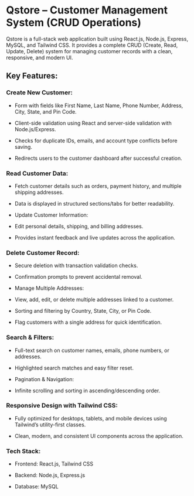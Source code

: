 # Qstore – Customer Management System (CRUD Operations)

Qstore is a full-stack web application built using React.js, Node.js, Express, MySQL, and Tailwind CSS. It provides a complete CRUD (Create, Read, Update, Delete) system for managing customer records with a clean, responsive, and modern UI.

## Key Features:

### Create New Customer:

- Form with fields like First Name, Last Name, Phone Number, Address, City, State, and Pin Code.

- Client-side validation using React and server-side validation with Node.js/Express.

- Checks for duplicate IDs, emails, and account type conflicts before saving.

- Redirects users to the customer dashboard after successful creation.

### Read Customer Data:

- Fetch customer details such as orders, payment history, and multiple shipping addresses.

- Data is displayed in structured sections/tabs for better readability.

- Update Customer Information:

- Edit personal details, shipping, and billing addresses.

- Provides instant feedback and live updates across the application.

### Delete Customer Record:

- Secure deletion with transaction validation checks.

- Confirmation prompts to prevent accidental removal.

- Manage Multiple Addresses:

- View, add, edit, or delete multiple addresses linked to a customer.

- Sorting and filtering by Country, State, City, or Pin Code.

- Flag customers with a single address for quick identification.

### Search & Filters:

- Full-text search on customer names, emails, phone numbers, or addresses.

- Highlighted search matches and easy filter reset.

- Pagination & Navigation:

- Infinite scrolling and sorting in ascending/descending order.

### Responsive Design with Tailwind CSS:

- Fully optimized for desktops, tablets, and mobile devices using Tailwind’s utility-first classes.

- Clean, modern, and consistent UI components across the application.

### Tech Stack:

- Frontend: React.js, Tailwind CSS

- Backend: Node.js, Express.js

- Database: MySQL
